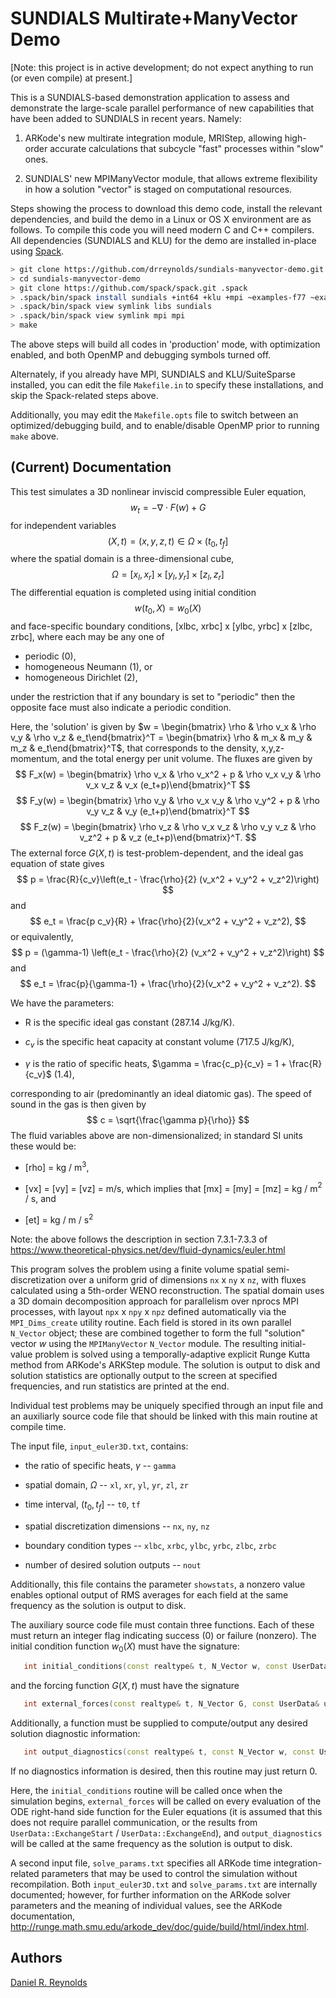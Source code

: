 # SUNDIALS Multirate+ManyVector Demo

[Note: this project is in active development; do not expect anything
to run (or even compile) at present.]

This is a SUNDIALS-based demonstration application to assess and
demonstrate the large-scale parallel performance of new capabilities
that have been added to SUNDIALS in recent years.  Namely: 

1. ARKode's new multirate integration module, MRIStep, allowing
   high-order accurate calculations that subcycle "fast" processes
   within "slow" ones. 

2. SUNDIALS' new MPIManyVector module, that allows extreme flexibility
   in how a solution "vector" is staged on computational resources.

Steps showing the process to download this demo code, install the
relevant dependencies, and build the demo in a Linux or OS X
environment are as follows.  To compile this code you will need modern
C and C++ compilers.  All dependencies (SUNDIALS and KLU) for the demo
are installed in-place using [Spack](https://github.com/spack/spack).

```bash
> git clone https://github.com/drreynolds/sundials-manyvector-demo.git
> cd sundials-manyvector-demo
> git clone https://github.com/spack/spack.git .spack
> .spack/bin/spack install sundials +int64 +klu +mpi ~examples-f77 ~examples-install ~examples-c ~CVODE ~CVODES ~IDA ~IDAS ~KINSOL
> .spack/bin/spack view symlink libs sundials
> .spack/bin/spack view symlink mpi mpi
> make
```

The above steps will build all codes in 'production' mode, with
optimization enabled, and both OpenMP and debugging symbols turned
off. 

Alternately, if you already have MPI, SUNDIALS and KLU/SuiteSparse
installed, you can edit the file `Makefile.in` to specify these
installations, and skip the Spack-related steps above. 

Additionally, you may edit the `Makefile.opts` file to switch between
an optimized/debugging build, and to enable/disable OpenMP prior to
running `make` above. 



## (Current) Documentation

This test simulates a 3D nonlinear inviscid compressible Euler
equation, 
$$
  w_t = -\nabla\cdot F(w) + G
$$
for independent variables
$$
  (X,t) = (x,y,z,t) \in \Omega \times (t_0, t_f]
$$
where the spatial domain is a three-dimensional cube,
$$
  \Omega = [x_l, x_r] \times [y_l, y_r] \times [z_l,z_r]
$$
The differential equation is completed using initial condition 
$$
  w(t_0,X) = w_0(X)
$$
and face-specific boundary conditions, [xlbc, xrbc] x [ylbc, yrbc] x
[zlbc, zrbc], where each may be any one of 

* periodic (0),
* homogeneous Neumann (1), or
* homogeneous Dirichlet (2),

under the restriction that if any boundary is set to "periodic" then
the opposite face must also indicate a periodic condition.

Here, the 'solution' is given by
$w = \begin{bmatrix} \rho & \rho v_x & \rho v_y & \rho v_z & e_t\end{bmatrix}^T
= \begin{bmatrix} \rho & m_x & m_y & m_z & e_t\end{bmatrix}^T$,
that corresponds to the density, x,y,z-momentum, and the total energy
per unit volume.  The fluxes are given by 
$$
  F_x(w) = \begin{bmatrix} \rho v_x & \rho v_x^2 + p & \rho v_x v_y & \rho v_x v_z & v_x (e_t+p)\end{bmatrix}^T
$$
$$
  F_y(w) = \begin{bmatrix} \rho v_y & \rho v_x v_y & \rho v_y^2 + p & \rho v_y v_z & v_y (e_t+p)\end{bmatrix}^T
$$
$$
  F_z(w) = \begin{bmatrix} \rho v_z & \rho v_x v_z & \rho v_y v_z & \rho v_z^2 + p & v_z (e_t+p)\end{bmatrix}^T.
$$
The external force $G(X,t)$ is test-problem-dependent, and the ideal
gas equation of state gives 
$$
  p = \frac{R}{c_v}\left(e_t - \frac{\rho}{2} (v_x^2 + v_y^2 + v_z^2)\right)
$$
and
$$
  e_t = \frac{p c_v}{R} + \frac{\rho}{2}(v_x^2 + v_y^2 + v_z^2),
$$
or equivalently,
$$
  p = (\gamma-1) \left(e_t - \frac{\rho}{2} (v_x^2 + v_y^2 + v_z^2)\right)
$$
and
$$
  e_t = \frac{p}{\gamma-1} + \frac{\rho}{2}(v_x^2 + v_y^2 + v_z^2).
$$

We have the parameters:

* R is the specific ideal gas constant (287.14 J/kg/K).

* $c_v$ is the specific heat capacity at constant volume (717.5
  J/kg/K),
  
* $\gamma$ is the ratio of specific heats, $\gamma = \frac{c_p}{c_v} =
  1 + \frac{R}{c_v}$ (1.4), 

corresponding to air (predominantly an ideal diatomic gas). The speed
of sound in the gas is then given by 
$$
  c = \sqrt{\frac{\gamma p}{\rho}}
$$
The fluid variables above are non-dimensionalized; in standard SI
units these would be: 

* [rho] = kg / m$^3$,

* [vx] = [vy] = [vz] = m/s, which implies that [mx] = [my] = [mz] = kg / m$^2$ / s, and

* [et] = kg / m / s$^2$

Note: the above follows the description in section 7.3.1-7.3.3 of
https://www.theoretical-physics.net/dev/fluid-dynamics/euler.html

This program solves the problem using a finite volume spatial
semi-discretization over a uniform grid of dimensions
`nx` x `ny` x `nz`, with fluxes calculated using a 5th-order WENO
reconstruction. The spatial domain uses a 3D domain decomposition
approach for parallelism over nprocs MPI processes, with layout
`npx` x `npy` x `npz` defined automatically via the `MPI_Dims_create` 
utility routine.  Each field is stored in its own parallel `N_Vector`
object; these are combined together to form the full "solution" vector
$w$ using the `MPIManyVector` `N_Vector` module.  The resulting
initial-value problem is solved using a temporally-adaptive explicit
Runge Kutta method from ARKode's ARKStep module.  The solution is
output to disk and solution statistics are optionally output to the
screen at specified frequencies, and run statistics are printed at the
end. 

Individual test problems may be uniquely specified through an input
file and an auxiliarly source code file that should be linked with
this main routine at compile time. 

The input file, `input_euler3D.txt`, contains:

* the ratio of specific heats, $\gamma$ -- `gamma`

* spatial domain, $\Omega$ -- `xl`, `xr`, `yl`, `yr`, `zl`, `zr`

* time interval, $(t_0,t_f]$ -- `t0`, `tf`

* spatial discretization dimensions -- `nx`, `ny`, `nz`

* boundary condition types -- `xlbc`, `xrbc`, `ylbc`, `yrbc`, `zlbc`, `zrbc`
  
* number of desired solution outputs -- `nout`

Additionally, this file contains the parameter `showstats`, a nonzero
value enables optional output of RMS averages for each field at the
same frequency as the solution is output to disk. 

The auxiliary source code file must contain three functions.  Each of
these must return an integer flag indicating success (0) or failure
(nonzero). The initial condition function $w_0(X)$ must have the
signature: 

```C++
   int initial_conditions(const realtype& t, N_Vector w, const UserData& udata);
```

and the forcing function $G(X,t)$ must have the signature

```C++
   int external_forces(const realtype& t, N_Vector G, const UserData& udata);
```

Additionally, a function must be supplied to compute/output any
desired solution diagnostic information:

```C++
   int output_diagnostics(const realtype& t, const N_Vector w, const UserData& udata);
```

If no diagnostics information is desired, then this routine may just
return 0.

Here, the `initial_conditions` routine will be called once when the
simulation begins, `external_forces` will be called on every
evaluation of the ODE right-hand side function for the Euler
equations (it is assumed that this does not require parallel
communication, or the results from `UserData::ExchangeStart` /
`UserData::ExchangeEnd`), and `output_diagnostics` will be called at
the same frequency as the solution is output to disk.

A second input file, `solve_params.txt` specifies all ARKode time
integration-related parameters that may be used to control the
simulation without recompilation.  Both `input_euler3D.txt` and
`solve_params.txt` are internally documented; however, for further
information on the ARKode solver parameters and the meaning of
individual values, see the ARKode documentation,
http://runge.math.smu.edu/arkode_dev/doc/guide/build/html/index.html.



## Authors
[Daniel R. Reynolds](http://faculty.smu.edu/reynolds)
